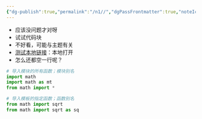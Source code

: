 ```yaml
---
{"dg-publish":true,"permalink":"/n1//","dgPassFrontmatter":true,"noteIcon":""}
---
```


- 应该没问题才对呀
- 试试代码块
- 不好看，可能与主题有关
- [测试本地链接](obsidian://advanced-uri?vault=NOB&uid=9e082d1b-c866-4e3a-ab8b-853f049d0af8)：本地打开
- 怎么还都空一行呢？

```python
# 导入模块的所有函数；模块别名
import math
import math as mt
from math import *

# 导入模板的指定函数；函数别名
from math import sqrt
from math import sqrt as sq
```